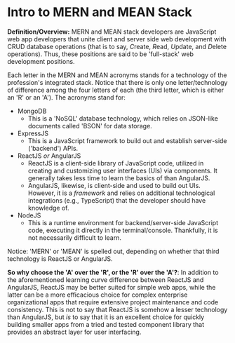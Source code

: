 # Intro to MERN and MEAN Stack

**Definition/Overview:** MERN and MEAN stack developers are JavaScript web app developers that unite client and server side web development with CRUD database operations (that is to say, *C*reate, *R*ead, *U*pdate, and *D*elete operations). Thus, these positions are said to be 'full-stack' web development positions.
  
Each letter in the MERN and MEAN acronyms stands for a technology of the profession's integrated stack. Notice that there is only one letter/technology of difference among the four letters of each (the third letter, which is either an 'R' or an 'A'). The acronyms stand for:

* MongoDB
  - This is a 'NoSQL' database technology, which relies on JSON-like documents called 'BSON' for data storage.
* ExpressJS
  - This is a JavaScript framework to build out and establish server-side ('backend') APIs.
* ReactJS *or* AngularJS
  - ReactJS is a client-side library of JavaScript code, utilized in creating and customizing user interfaces (UIs) via components. It generally takes less time to learn the basics of than AngularJS.
  - AngularJS, likewise, is client-side and used to build out UIs. However, it is a *framework* and relies on additional technological integrations (e.g., TypeScript) that the developer should have knowledge of.  
* NodeJS
  - This is a runtime environment for backend/server-side JavaScript code, executing it directly in the terminal/console. Thankfully, it is not necessarily difficult to learn.
  
Notice: 'MERN' or 'MEAN' is spelled out, depending on whether that third technology is ReactJS or AngularJS. 

**So why choose the 'A' over the 'R', or the 'R' over the 'A'?**: In addition to the aforementioned learning curve difference between ReactJS and AngularJS, ReactJS may be better suited for simple web apps, while the latter can be a more efficacious choice for complex enterprise organizational apps that require extensive project maintenance and code consistency. This is not to say that ReactJS is somehow a lesser technology than AngularJS, but *is* to say that it is an excellent choice for quickly building smaller apps from a tried and tested component library that provides an abstract layer for user interfacing.
